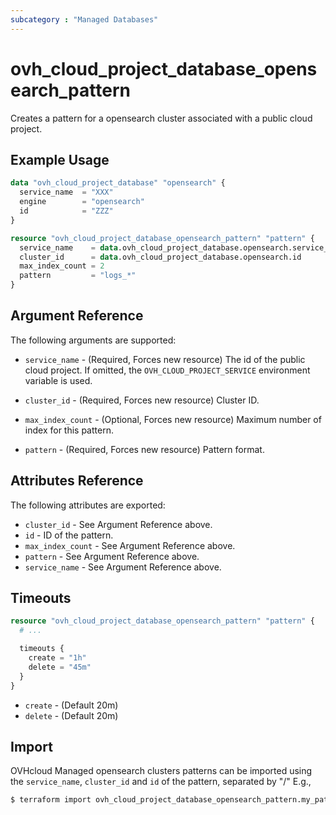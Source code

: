 ```yaml
---
subcategory : "Managed Databases"
---
```


# ovh_cloud_project_database_opensearch_pattern

Creates a pattern for a opensearch cluster associated with a public cloud project.

## Example Usage

```terraform
data "ovh_cloud_project_database" "opensearch" {
  service_name  = "XXX"
  engine        = "opensearch"
  id            = "ZZZ"
}

resource "ovh_cloud_project_database_opensearch_pattern" "pattern" {
  service_name    = data.ovh_cloud_project_database.opensearch.service_name
  cluster_id      = data.ovh_cloud_project_database.opensearch.id
  max_index_count = 2
  pattern         = "logs_*"
}
```

## Argument Reference

The following arguments are supported:

* `service_name` - (Required, Forces new resource) The id of the public cloud project. If omitted, the `OVH_CLOUD_PROJECT_SERVICE` environment variable is used.

* `cluster_id` - (Required, Forces new resource) Cluster ID.

* `max_index_count` - (Optional, Forces new resource) Maximum number of index for this pattern.

* `pattern` - (Required, Forces new resource) Pattern format.

## Attributes Reference

The following attributes are exported:

* `cluster_id` - See Argument Reference above.
* `id` - ID of the pattern.
* `max_index_count` - See Argument Reference above.
* `pattern` - See Argument Reference above.
* `service_name` - See Argument Reference above.

## Timeouts

```terraform
resource "ovh_cloud_project_database_opensearch_pattern" "pattern" {
  # ...

  timeouts {
    create = "1h"
    delete = "45m"
  }
}
```
* `create` - (Default 20m)
* `delete` - (Default 20m)

## Import

OVHcloud Managed opensearch clusters patterns can be imported using the `service_name`, `cluster_id` and `id` of the pattern, separated by "/" E.g.,

```bash
$ terraform import ovh_cloud_project_database_opensearch_pattern.my_pattern service_name/cluster_id/id
```
